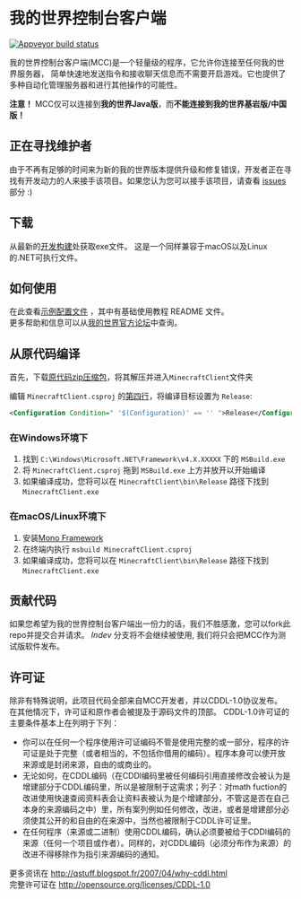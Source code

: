我的世界控制台客户端
========================

[![Appveyor build status](https://ci.appveyor.com/api/projects/status/github/ORelio/Minecraft-Console-Client?branch=Indev)](https://ci.appveyor.com/project/ORelio/minecraft-console-client)

我的世界控制台客户端(MCC)是一个轻量级的程序，它允许你连接至任何我的世界服务器，
简单快速地发送指令和接收聊天信息而不需要开启游戏。它也提供了多种自动化管理服务器和进行其他操作的可能性。

**注意！** MCC仅可以连接到**我的世界Java版**，而**不能连接到我的世界基岩版/中国版！**

## 正在寻找维护者

由于不再有足够的时间来为新的我的世界版本提供升级和修复错误，开发者正在寻找有开发动力的人来接手该项目。如果您认为您可以接手该项目，请查看 [issues](https://github.com/ORelio/Minecraft-Console-Client/issues?q=is%3Aissue+is%3Aopen+label%3Awaiting-for%3Acontributor) 部分 :)

## 下载

从最新的[开发构建](https://ci.appveyor.com/project/ORelio/minecraft-console-client/build/artifacts)处获取exe文件。
这是一个同样兼容于macOS以及Linux的.NET可执行文件。

## 如何使用

在此查看[示例配置文件](MinecraftClient/config/) ，其中有基础使用教程 README 文件。<br>
更多帮助和信息可以从[我的世界官方论坛](http://www.minecraftforum.net/topic/1314800-/)中查询。

## 从原代码编译

首先，下载[原代码zip压缩包](https://github.com/ORelio/Minecraft-Console-Client/archive/master.zip)，将其解压并进入`MinecraftClient`文件夹

编辑 `MinecraftClient.csproj` 的[第四行](https://github.com/ORelio/Minecraft-Console-Client/blob/master/MinecraftClient/MinecraftClient.csproj#L4)，将编译目标设置为 `Release`:

```xml
<Configuration Condition=" '$(Configuration)' == '' ">Release</Configuration>
```

### 在Windows环境下

1. 找到 `C:\Windows\Microsoft.NET\Framework\v4.X.XXXXX` 下的 `MSBuild.exe`
2. 将 `MinecraftClient.csproj` 拖到 `MSBuild.exe` 上方并放开以开始编译
3. 如果编译成功，您将可以在 `MinecraftClient\bin\Release` 路径下找到 `MinecraftClient.exe`

### 在macOS/Linux环境下

1. 安装[Mono Framework](https://www.mono-project.com/download/stable/#download-lin)
2. 在终端内执行 `msbuild MinecraftClient.csproj`
3. 如果编译成功，您将可以在 `MinecraftClient\bin\Release` 路径下找到 `MinecraftClient.exe`

## 贡献代码

如果您希望为我的世界控制台客户端出一份力的话，我们不胜感激，您可以fork此repo并提交合并请求。 *Indev* 分支将不会继续被使用, 我们将只会把MCC作为测试版软件发布。

## 许可证

除非有特殊说明，此项目代码全部来自MCC开发者，并以CDDL-1.0协议发布。
在其他情况下，许可证和原作者会被提及于源码文件的顶部。
CDDL-1.0许可证的主要条件基本上在列明于下列：

- 你可以在任何一个程序使用许可证编码不管是使用完整的或一部分，程序的许可证是处于完整（或者相当的，不包括你借用的编码）。程序本身可以使开放来源或是封闭来源，自由的或商业的。
- 无论如何，在CDDL编码（在CDDl编码里被任何编码引用直接修改会被认为是增建部分于CDDL编码里，所以是被限制于这需求；列子：对math fuction的改进使用快速查阅资料表会让资料表被认为是个增建部分，不管这是否在自己本身的来源编码之中）里，所有案列例如任何修改，改进，或者是增建部分必须使其公开的和自由的在来源中，当然也被限制于CDDL许可证里。
- 在任何程序（来源或二进制）使用CDDL编码，确认必须要被给于CDDl编码的来源（任何一个项目或作者）。同样的，对CDDL编码（必须分布作为来源）的改进不得移除作为指引来源编码的通知。

更多资讯在 http://qstuff.blogspot.fr/2007/04/why-cddl.html<br>
完整许可证在 http://opensource.org/licenses/CDDL-1.0
